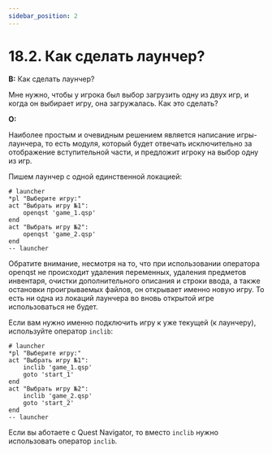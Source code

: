 ```yaml
---
sidebar_position: 2
---
```


# 18.2. Как сделать лаунчер?
<!-- [:faq_18_02] -->
**В:** Как сделать лаунчер?

Мне нужно, чтобы у игрока был выбор загрузить одну из двух игр, и когда он выбирает игру, она загружалась. Как это сделать?

**О:**

Наиболее простым и очевидным решением является написание игры-лаунчера, то есть модуля, который будет отвечать исключительно за отображение вступительной части, и предложит игроку на выбор одну из игр.

Пишем лаунчер с одной единственной локацией:
```qsp
# launcher
*pl "Выберите игру:"
act "Выбрать игру №1":
    openqst 'game_1.qsp'
end
act "Выбрать игру №2":
    openqst 'game_2.qsp'
end
-- launcher
```
Обратите внимание, несмотря на то, что при использовании оператора openqst не происходит удаления переменных, удаления предметов инвентаря, очистки дополнительного описания и строки ввода, а также остановки проигрываемых файлов, он открывает именно новую игру. То есть ни одна из локаций лаунчера во вновь открытой игре использоваться не будет.

Если вам нужно именно подключить игру к уже текущей (к лаунчеру), используйте оператор `inclib`:
```qsp
# launcher
*pl "Выберите игру:"
act "Выбрать игру №1":
    inclib 'game_1.qsp'
    goto 'start_1'
end
act "Выбрать игру №2":
    inclib 'game_2.qsp'
    goto 'start_2'
end
-- launcher
```
Если вы аботаете с Quest Navigator, то вместо `inclib` нужно использовать оператор `inclib`.
